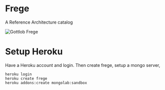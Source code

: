 # Frege

A Reference Architecture catalog

![Gottlob Frege](https://upload.wikimedia.org/wikipedia/commons/9/99/Young_frege.jpg)

# Setup Heroku

Have a Heroku account and login. Then create frege, setup a mongo server, 

```
heroku login
heroku create frege
heroku addons:create mongolab:sandbox
```
